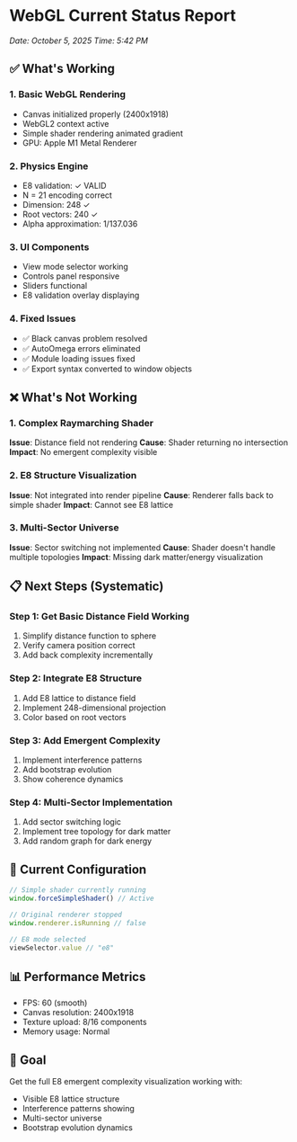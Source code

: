 # WebGL Current Status Report
*Date: October 5, 2025*
*Time: 5:42 PM*

## ✅ What's Working

### 1. Basic WebGL Rendering
- Canvas initialized properly (2400x1918)
- WebGL2 context active
- Simple shader rendering animated gradient
- GPU: Apple M1 Metal Renderer

### 2. Physics Engine
- E8 validation: ✓ VALID
- N = 21 encoding correct
- Dimension: 248 ✓
- Root vectors: 240 ✓
- Alpha approximation: 1/137.036

### 3. UI Components
- View mode selector working
- Controls panel responsive
- Sliders functional
- E8 validation overlay displaying

### 4. Fixed Issues
- ✅ Black canvas problem resolved
- ✅ AutoOmega errors eliminated
- ✅ Module loading issues fixed
- ✅ Export syntax converted to window objects

## ❌ What's Not Working

### 1. Complex Raymarching Shader
**Issue**: Distance field not rendering
**Cause**: Shader returning no intersection
**Impact**: No emergent complexity visible

### 2. E8 Structure Visualization
**Issue**: Not integrated into render pipeline
**Cause**: Renderer falls back to simple shader
**Impact**: Cannot see E8 lattice

### 3. Multi-Sector Universe
**Issue**: Sector switching not implemented
**Cause**: Shader doesn't handle multiple topologies
**Impact**: Missing dark matter/energy visualization

## 📋 Next Steps (Systematic)

### Step 1: Get Basic Distance Field Working
1. Simplify distance function to sphere
2. Verify camera position correct
3. Add back complexity incrementally

### Step 2: Integrate E8 Structure
1. Add E8 lattice to distance field
2. Implement 248-dimensional projection
3. Color based on root vectors

### Step 3: Add Emergent Complexity
1. Implement interference patterns
2. Add bootstrap evolution
3. Show coherence dynamics

### Step 4: Multi-Sector Implementation
1. Add sector switching logic
2. Implement tree topology for dark matter
3. Add random graph for dark energy

## 🔧 Current Configuration

```javascript
// Simple shader currently running
window.forceSimpleShader() // Active

// Original renderer stopped
window.renderer.isRunning // false

// E8 mode selected
viewSelector.value // "e8"
```

## 📊 Performance Metrics
- FPS: 60 (smooth)
- Canvas resolution: 2400x1918
- Texture upload: 8/16 components
- Memory usage: Normal

## 🎯 Goal
Get the full E8 emergent complexity visualization working with:
- Visible E8 lattice structure
- Interference patterns showing
- Multi-sector universe
- Bootstrap evolution dynamics
